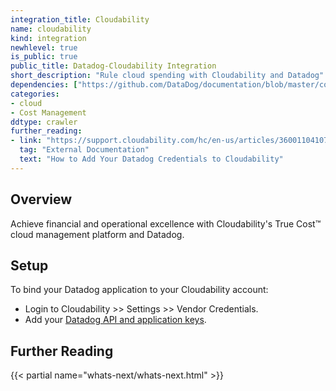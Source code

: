 ```yaml
---
integration_title: Cloudability
name: cloudability
kind: integration
newhlevel: true
is_public: true
public_title: Datadog-Cloudability Integration
short_description: "Rule cloud spending with Cloudability and Datadog"
dependencies: ["https://github.com/DataDog/documentation/blob/master/content/en/integrations/cloudability.md"]
categories:
- cloud
- Cost Management
ddtype: crawler
further_reading:
- link: "https://support.cloudability.com/hc/en-us/articles/360011041074-Integration-with-Datadog-how-to-add-your-Datadog-Credentials-to-Cloudability"
  tag: "External Documentation"
  text: "How to Add Your Datadog Credentials to Cloudability"
---
```


## Overview

Achieve financial and operational excellence with Cloudability's True Cost&trade; cloud management platform and Datadog.

## Setup

To bind your Datadog application to your Cloudability account:

* Login to Cloudability >> Settings >> Vendor Credentials.
* Add your [Datadog API and application keys][1].

## Further Reading

{{< partial name="whats-next/whats-next.html" >}}

[1]: https://app.datadoghq.com/account/settings#api
